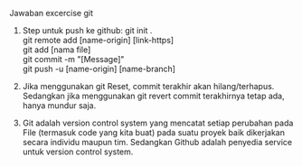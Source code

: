 Jawaban excercise git 
1. Step untuk push ke github:
git init .   
git remote add [name-origin] [link-https]  
git add [nama file]   
git commit -m "[Message]"   
git push -u [name-origin] [name-branch]   

2. Jika menggunakan git Reset, commit terakhir akan hilang/terhapus. Sedangkan jika menggunakan git revert commit terakhirnya tetap ada, hanya mundur saja.

3. Git adalah version control system yang mencatat setiap perubahan pada File (termasuk code yang kita buat) pada suatu proyek baik dikerjakan secara individu maupun tim. Sedangkan Github adalah penyedia service untuk version control system.

